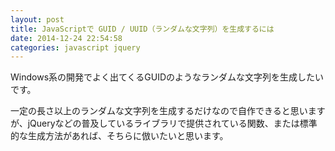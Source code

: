 ```yaml
---
layout: post
title: JavaScriptで GUID / UUID（ランダムな文字列）を生成するには
date: 2014-12-24 22:54:58
categories: javascript jquery
---
```

<!-- {% raw %} -->
<p>Windows系の開発でよく出てくるGUIDのようなランダムな文字列を生成したいです。  </p>

<p>一定の長さ以上のランダムな文字列を生成するだけなので自作できると思いますが、jQueryなどの普及しているライブラリで提供されている関数、または標準的な生成方法があれば、そちらに倣いたいと思います。</p>
<!-- {% endraw %} -->
